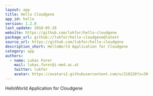 ```yaml
---
layout: app
title: Hello Cloudgene
app_id: hello
version: 1.2.0
last_update: 2018-05-20
website: https://github.com/lukfor/hello-cloudgene
package_url: github://lukfor/hello-cloudgene@latest
source_url: https://github.com/lukfor/hello-cloudgene
description_short: HelloWorld Application for Cloudgene
category: app
authors:
  - name: Lukas Forer
    mail: lukas.forer@i-med.ac.at
    twitter: lukfor
    avatar: https://avatars2.githubusercontent.com/u/210220?s=30
---
```


HelloWorld Application for Cloudgene

